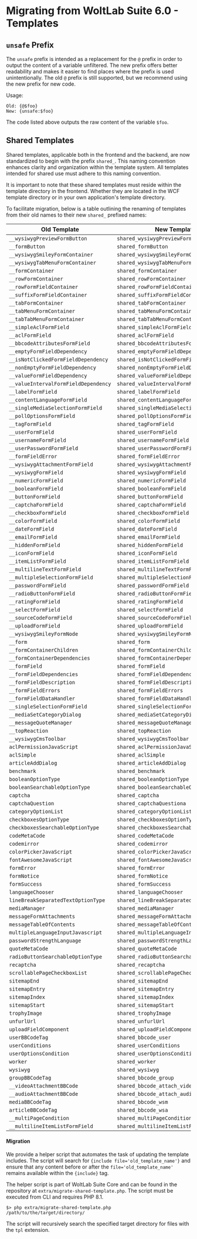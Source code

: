# Migrating from WoltLab Suite 6.0 - Templates

## `unsafe` Prefix

The `unsafe` prefix is intended as a replacement for the `@` prefix in order to output the content of a variable unfiltered. The new prefix offers better readability and makes it easier to find places where the prefix is used unintentionally. The old `@` prefix is still supported, but we recommend using the new prefix for new code.

Usage:

```smarty
Old: {@$foo}
New: {unsafe:$foo}
```

The code listed above outputs the raw content of the variable `$foo`.

## Shared Templates

Shared templates, applicable both in the frontend and the backend, are now standardized to begin with the
prefix `shared_`.
This naming convention enhances clarity and organization within the template system. All templates intended for shared
use must adhere to this naming convention.

It is important to note that these shared templates must reside within the template directory in the frontend. Whether
they are located in the WCF template directory or in your own application's template directory.

To facilitate migration, below is a table outlining the renaming of templates from their old names to their
new `shared_` prefixed names:

| Old Template                         | New Template                              |
|--------------------------------------|-------------------------------------------|
| `__wysiwygPreviewFormButton`         | `shared_wysiwygPreviewFormButton`         |
| `__formButton`                       | `shared_formButton`                       |
| `__wysiwygSmileyFormContainer`       | `shared_wysiwygSmileyFormContainer`       |
| `__wysiwygTabMenuFormContainer`      | `shared_wysiwygTabMenuFormContainer`      |
| `__formContainer`                    | `shared_formContainer`                    |
| `__rowFormContainer`                 | `shared_rowFormContainer`                 |
| `__rowFormFieldContainer`            | `shared_rowFormFieldContainer`            |
| `__suffixFormFieldContainer`         | `shared_suffixFormFieldContainer`         |
| `__tabFormContainer`                 | `shared_tabFormContainer`                 |
| `__tabMenuFormContainer`             | `shared_tabMenuFormContainer`             |
| `__tabTabMenuFormContainer`          | `shared_tabTabMenuFormContainer`          |
| `__simpleAclFormField`               | `shared_simpleAclFormField`               |
| `__aclFormField`                     | `shared_aclFormField`                     |
| `__bbcodeAttributesFormField`        | `shared_bbcodeAttributesFormField`        |
| `__emptyFormFieldDependency`         | `shared_emptyFormFieldDependency`         |
| `__isNotClickedFormFieldDependency`  | `shared_isNotClickedFormFieldDependency`  |
| `__nonEmptyFormFieldDependency`      | `shared_nonEmptyFormFieldDependency`      |
| `__valueFormFieldDependency`         | `shared_valueFormFieldDependency`         |
| `__valueIntervalFormFieldDependency` | `shared_valueIntervalFormFieldDependency` |
| `__labelFormField`                   | `shared_labelFormField`                   |
| `__contentLanguageFormField`         | `shared_contentLanguageFormField`         |
| `__singleMediaSelectionFormField`    | `shared_singleMediaSelectionFormField`    |
| `__pollOptionsFormField`             | `shared_pollOptionsFormField`             |
| `__tagFormField`                     | `shared_tagFormField`                     |
| `__userFormField`                    | `shared_userFormField`                    |
| `__usernameFormField`                | `shared_usernameFormField`                |
| `__userPasswordFormField`            | `shared_userPasswordFormField`            |
| `__formFieldError`                   | `shared_formFieldError`                   |
| `__wysiwygAttachmentFormField`       | `shared_wysiwygAttachmentFormField`       |
| `__wysiwygFormField`                 | `shared_wysiwygFormField`                 |
| `__numericFormField`                 | `shared_numericFormField`                 |
| `__booleanFormField`                 | `shared_booleanFormField`                 |
| `__buttonFormField`                  | `shared_buttonFormField`                  |
| `__captchaFormField`                 | `shared_captchaFormField`                 |
| `__checkboxFormField`                | `shared_checkboxFormField`                |
| `__colorFormField`                   | `shared_colorFormField`                   |
| `__dateFormField`                    | `shared_dateFormField`                    |
| `__emailFormField`                   | `shared_emailFormField`                   |
| `__hiddenFormField`                  | `shared_hiddenFormField`                  |
| `__iconFormField`                    | `shared_iconFormField`                    |
| `__itemListFormField`                | `shared_itemListFormField`                |
| `__multilineTextFormField`           | `shared_multilineTextFormField`           |
| `__multipleSelectionFormField`       | `shared_multipleSelectionFormField`       |
| `__passwordFormField`                | `shared_passwordFormField`                |
| `__radioButtonFormField`             | `shared_radioButtonFormField`             |
| `__ratingFormField`                  | `shared_ratingFormField`                  |
| `__selectFormField`                  | `shared_selectFormField`                  |
| `__sourceCodeFormField`              | `shared_sourceCodeFormField`              |
| `__uploadFormField`                  | `shared_uploadFormField`                  |
| `__wysiwygSmileyFormNode`            | `shared_wysiwygSmileyFormNode`            |
| `__form`                             | `shared_form`                             |
| `__formContainerChildren`            | `shared_formContainerChildren`            |
| `__formContainerDependencies`        | `shared_formContainerDependencies`        |
| `__formField`                        | `shared_formField`                        |
| `__formFieldDependencies`            | `shared_formFieldDependencies`            |
| `__formFieldDescription`             | `shared_formFieldDescription`             |
| `__formFieldErrors`                  | `shared_formFieldErrors`                  |
| `__formFieldDataHandler`             | `shared_formFieldDataHandler`             |
| `__singleSelectionFormField`         | `shared_singleSelectionFormField`         |
| `__mediaSetCategoryDialog`           | `shared_mediaSetCategoryDialog`           |
| `__messageQuoteManager`              | `shared_messageQuoteManager`              |
| `__topReaction`                      | `shared_topReaction`                      |
| `__wysiwygCmsToolbar`                | `shared_wysiwygCmsToolbar`                |
| `aclPermissionJavaScript`            | `shared_aclPermissionJavaScript`          |
| `aclSimple`                          | `shared_aclSimple`                        |
| `articleAddDialog`                   | `shared_articleAddDialog`                 |
| `benchmark`                          | `shared_benchmark`                        |
| `booleanOptionType`                  | `shared_booleanOptionType`                |
| `booleanSearchableOptionType`        | `shared_booleanSearchableOptionType`      |
| `captcha`                            | `shared_captcha`                          |
| `captchaQuestion`                    | `shared_captchaQuestiona`                 |
| `categoryOptionList`                 | `shared_categoryOptionList`               |
| `checkboxesOptionType`               | `shared_checkboxesOptionType`             |
| `checkboxesSearchableOptionType`     | `shared_checkboxesSearchableOptionType`   |
| `codeMetaCode`                       | `shared_codeMetaCode`                     |
| `codemirror`                         | `shared_codemirror`                       |
| `colorPickerJavaScript`              | `shared_colorPickerJavaScript`            |
| `fontAwesomeJavaScript`              | `shared_fontAwesomeJavaScript`            |
| `formError`                          | `shared_formError`                        |
| `formNotice`                         | `shared_formNotice`                       |
| `formSuccess`                        | `shared_formSuccess`                      |
| `languageChooser`                    | `shared_languageChooser`                  |
| `lineBreakSeparatedTextOptionType`   | `shared_lineBreakSeparatedTextOptionType` |
| `mediaManager`                       | `shared_mediaManager`                     |
| `messageFormAttachments`             | `shared_messageFormAttachments`           |
| `messageTableOfContents`             | `shared_messageTableOfContents`           |
| `multipleLanguageInputJavascript`    | `shared_multipleLanguageInputJavascript`  |
| `passwordStrengthLanguage`           | `shared_passwordStrengthLanguage`         |
| `quoteMetaCode`                      | `shared_quoteMetaCode`                    |
| `radioButtonSearchableOptionType`    | `shared_radioButtonSearchableOptionType`  |
| `recaptcha`                          | `shared_recaptcha`                        |
| `scrollablePageCheckboxList`         | `shared_scrollablePageCheckboxList`       |
| `sitemapEnd`                         | `shared_sitemapEnd`                       |
| `sitemapEntry`                       | `shared_sitemapEntry`                     |
| `sitemapIndex`                       | `shared_sitemapIndex`                     |
| `sitemapStart`                       | `shared_sitemapStart`                     |
| `trophyImage`                        | `shared_trophyImage`                      |
| `unfurlUrl`                          | `shared_unfurlUrl`                        |
| `uploadFieldComponent`               | `shared_uploadFieldComponent`             |
| `userBBCodeTag`                      | `shared_bbcode_user`                      |
| `userConditions`                     | `shared_userConditions`                   |
| `userOptionsCondition`               | `shared_userOptionsCondition`             |
| `worker`                             | `shared_worker`                           |
| `wysiwyg`                            | `shared_wysiwyg`                          |
| `groupBBCodeTag`                     | `shared_bbcode_group`                     |
| `__videoAttachmentBBCode`            | `shared_bbcode_attach_video`              |
| `__audioAttachmentBBCode`            | `shared_bbcode_attach_audio`              |
| `mediaBBCodeTag`                     | `shared_bbcode_wsm`                       |
| `articleBBCodeTag`                   | `shared_bbcode_wsa`                       |
| `__multiPageCondition`               | `shared_multiPageCondition`               |
| `__multilineItemListFormField`       | `shared_multilineItemListFormField`       |

#### Migration

We provide a helper script that automates the task of updating the template includes. The script will search
for `{include file='old_template_name'}` and ensure that any content before or after
the `file='old_template_name'` remains available within the `{include}` tag.

The helper script is part of WoltLab Suite Core and can be found in the repository
at `extra/migrate-shared-template.php`. The script must be executed from CLI and requires PHP 8.1.

```shell
$> php extra/migrate-shared-template.php /path/to/the/target/directory/
```

The script will recursively search the specified target directory for files with the `tpl` extension.
